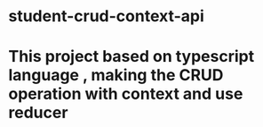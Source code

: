 # student-crud-context-api
# This project based on typescript language , making the CRUD operation with context and use reducer 
